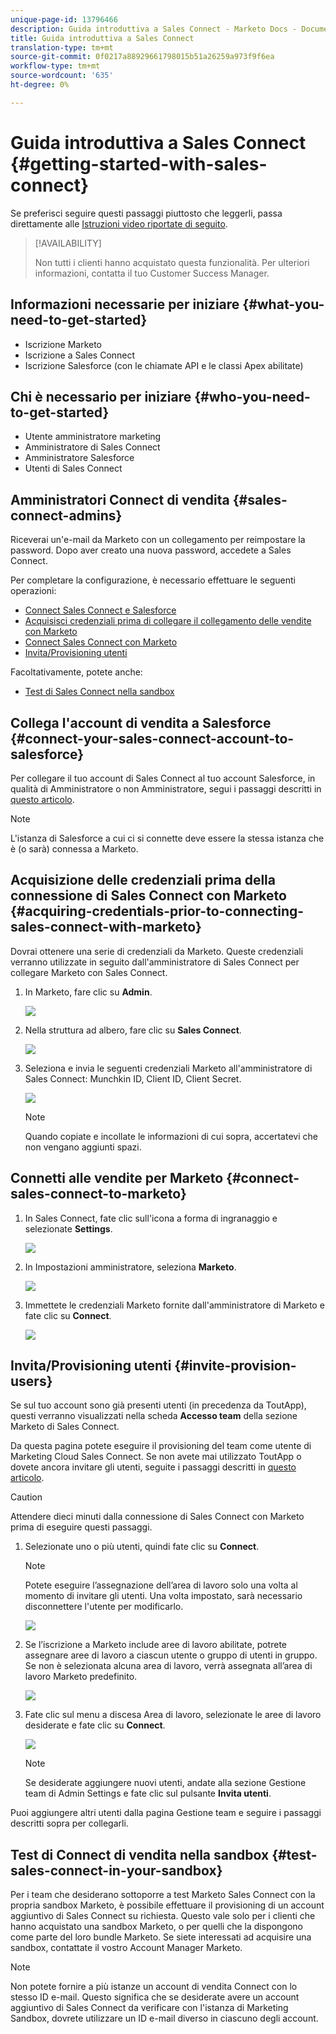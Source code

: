```yaml
---
unique-page-id: 13796466
description: Guida introduttiva a Sales Connect - Marketo Docs - Documentazione prodotto
title: Guida introduttiva a Sales Connect
translation-type: tm+mt
source-git-commit: 0f0217a88929661798015b51a26259a973f9f6ea
workflow-type: tm+mt
source-wordcount: '635'
ht-degree: 0%

---
```



# Guida introduttiva a Sales Connect {#getting-started-with-sales-connect}

Se preferisci seguire questi passaggi piuttosto che leggerli, passa direttamente alle [Istruzioni video riportate di seguito](#video).

>[!AVAILABILITY]
>
>Non tutti i clienti hanno acquistato questa funzionalità. Per ulteriori informazioni, contatta il tuo Customer Success Manager.

## Informazioni necessarie per iniziare {#what-you-need-to-get-started}

* Iscrizione Marketo
* Iscrizione a Sales Connect
* Iscrizione Salesforce (con le chiamate API e le classi Apex abilitate)

## Chi è necessario per iniziare {#who-you-need-to-get-started}

* Utente amministratore marketing
* Amministratore di Sales Connect
* Amministratore Salesforce
* Utenti di Sales Connect

## Amministratori Connect di vendita {#sales-connect-admins}

Riceverai un&#39;e-mail da Marketo con un collegamento per reimpostare la password. Dopo aver creato una nuova password, accedete a Sales Connect.

Per completare la configurazione, è necessario effettuare le seguenti operazioni:

* [Connect Sales Connect e Salesforce](#sfdc)
* [Acquisisci credenziali prima di collegare il collegamento delle vendite con Marketo](#acquire)
* [Connect Sales Connect con Marketo](#mkto)
* [Invita/Provisioning utenti](#IPU)

Facoltativamente, potete anche:

* [Test di Sales Connect nella sandbox](#sandbox)

## Collega l&#39;account di vendita a Salesforce {#connect-your-sales-connect-account-to-salesforce}

Per collegare il tuo account di Sales Connect al tuo account Salesforce, in qualità di Amministratore o non Amministratore, segui i passaggi descritti in [questo articolo](http://docs.marketo.com/x/JwDb).

>[!NOTE]
>
>L&#39;istanza di Salesforce a cui ci si connette deve essere la stessa istanza che è (o sarà) connessa a Marketo.

## Acquisizione delle credenziali prima della connessione di Sales Connect con Marketo {#acquiring-credentials-prior-to-connecting-sales-connect-with-marketo}

Dovrai ottenere una serie di credenziali da Marketo. Queste credenziali verranno utilizzate in seguito dall&#39;amministratore di Sales Connect per collegare Marketo con Sales Connect.

1. In Marketo, fare clic su **Admin**.

   ![](assets/one.png)

1. Nella struttura ad albero, fare clic su **Sales Connect**.

   ![](assets/two.png)

1. Seleziona e invia le seguenti credenziali Marketo all&#39;amministratore di Sales Connect: Munchkin ID, Client ID, Client Secret.

   ![](assets/3.jpg)

   >[!NOTE]
   >
   >Quando copiate e incollate le informazioni di cui sopra, accertatevi che non vengano aggiunti spazi.

## Connetti alle vendite per Marketo {#connect-sales-connect-to-marketo}

1. In Sales Connect, fate clic sull&#39;icona a forma di ingranaggio e selezionate **Settings**.

   ![](assets/four.png)

1. In Impostazioni amministratore, seleziona **Marketo**.

   ![](assets/eight.png)

1. Immettete le credenziali Marketo fornite dall&#39;amministratore di Marketo e fate clic su **Connect**.

   ![](assets/credentials.png)

## Invita/Provisioning utenti {#invite-provision-users}

Se sul tuo account sono già presenti utenti (in precedenza da ToutApp), questi verranno visualizzati nella scheda **Accesso team** della sezione Marketo di Sales Connect.

Da questa pagina potete eseguire il provisioning del team come utente di Marketing Cloud Sales Connect. Se non avete mai utilizzato ToutApp o dovete ancora invitare gli utenti, seguite i passaggi descritti in [questo articolo](http://docs.marketo.com/display/TOUT/Invite+Team+Members).

>[!CAUTION]
>
>Attendere dieci minuti dalla connessione di Sales Connect con Marketo prima di eseguire questi passaggi.

1. Selezionate uno o più utenti, quindi fate clic su **Connect**.

   >[!NOTE]
   >
   >Potete eseguire l’assegnazione dell’area di lavoro solo una volta al momento di invitare gli utenti. Una volta impostato, sarà necessario disconnettere l&#39;utente per modificarlo.

   ![](assets/users.png)

1. Se l’iscrizione a Marketo include aree di lavoro abilitate, potrete assegnare aree di lavoro a ciascun utente o gruppo di utenti in gruppo. Se non è selezionata alcuna area di lavoro, verrà assegnata all’area di lavoro Marketo predefinito.

   ![](assets/nine.jpg)

1. Fate clic sul menu a discesa Area di lavoro, selezionate le aree di lavoro desiderate e fate clic su **Connect**.

   ![](assets/ten.png)

   >[!NOTE]
   >
   >Se desiderate aggiungere nuovi utenti, andate alla sezione Gestione team di Admin Settings e fate clic sul pulsante **Invita utenti**.

Puoi aggiungere altri utenti dalla pagina Gestione team e seguire i passaggi descritti sopra per collegarli.

## Test di Connect di vendita nella sandbox {#test-sales-connect-in-your-sandbox}

Per i team che desiderano sottoporre a test Marketo Sales Connect con la propria sandbox Marketo, è possibile effettuare il provisioning di un account aggiuntivo di Sales Connect su richiesta. Questo vale solo per i clienti che hanno acquistato una sandbox Marketo, o per quelli che la dispongono come parte del loro bundle Marketo. Se siete interessati ad acquisire una sandbox, contattate il vostro Account Manager Marketo.

>[!NOTE]
>
>Non potete fornire a più istanze un account di vendita Connect con lo stesso ID e-mail. Questo significa che se desiderate avere un account aggiuntivo di Sales Connect da verificare con l&#39;istanza di Marketing Sandbox, dovrete utilizzare un ID e-mail diverso in ciascuno degli account.
